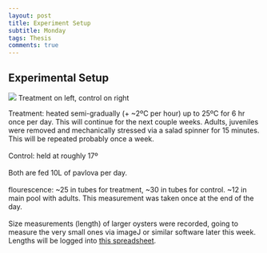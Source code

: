 ```yaml
---
layout: post
title: Experiment Setup
subtitle: Monday
tags: Thesis
comments: true
---
```


## Experimental Setup

![](/users/ericessington/documents/GitHub/Eric-Ess.github.io/post_images/100223/Setup.png)
Treatment on left, control on right

Treatment: heated semi-gradually (+ ~2ºC per hour) up to 25ºC for 6 hr once per day. This will continue for the next couple weeks. Adults, juveniles were removed and mechanically stressed via a salad spinner for 15 minutes. This will be repeated probably once a week. <br><br>
Control: held at roughly 17º <br><br>
Both are fed 10L of pavlova per day. <br><br>
flourescence: ~25 in tubes for treatment, ~30 in tubes for control. ~12 in main pool with adults. This measurement was taken once at the end of the day.<br><br>
Size measurements (length) of larger oysters were recorded, going to measure the very small ones via imageJ or similar software later this week. Lengths will be logged into [this spreadsheet](https://docs.google.com/spreadsheets/d/1FzmBKACmgf4Mt0i75l_yDv3RfTQeKKnRuQ78ClAINCE/edit#gid=0).
